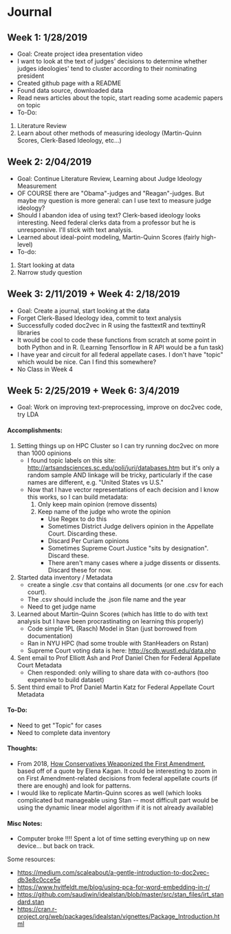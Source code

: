 # Journal 

## Week 1: 1/28/2019

- Goal: Create project idea presentation video
- I want to look at the text of judges' decisions to determine whether judges ideologies' tend to cluster according to their nominating president
- Created github page with a README
- Found data source, downloaded data
- Read news articles about the topic, start reading some academic papers on topic
- To-Do:
1. Literature Review
2. Learn about other methods of measuring ideology (Martin-Quinn Scores, Clerk-Based Ideology, etc...)

## Week 2: 2/04/2019

- Goal: Continue Literature Review, Learning about Judge Ideology Measurement
- OF COURSE there are "Obama"-judges and "Reagan"-judges. But maybe my question is more general: can I use text to measure judge ideology?
- Should I abandon idea of using text? Clerk-based ideology looks interesting. Need federal clerks data from a professor but he is unresponsive. I'll stick with text analysis.
- Learned about ideal-point modeling, Martin-Quinn Scores (fairly high-level)
- To-do:
1. Start looking at data
2. Narrow study question

## Week 3: 2/11/2019 + Week 4: 2/18/2019

- Goal: Create a journal, start looking at the data
- Forget Clerk-Based Ideology idea, commit to text analysis
- Successfully coded doc2vec in R using the fasttextR and texttinyR libraries
- It would be cool to code these functions from scratch at some point in both Python and in R. (Learning Tensorflow in R API would be a fun task) 
- I have year and circuit for all federal appellate cases. I don't have "topic" which would be nice. Can I find this somewhere?
- No Class in Week 4

## Week 5: 2/25/2019 + Week 6: 3/4/2019

- Goal: Work on improving text-preprocessing, improve on doc2vec code, try LDA

#### Accomplishments:

1. Setting things up on HPC Cluster so I can try running doc2vec on more than 1000 opinions    
    - I found topic labels on this site: http://artsandsciences.sc.edu/poli/juri/databases.htm but it's only a random sample AND linkage will be tricky, particularly if the case names are different, e.g. "United States vs U.S."
    - Now that I have vector representations of each decision and I know this works, so I can build metadata: 
    	1. Only keep main opinion (remove dissents)
    	2. Keep name of the judge who wrote the opinion
            - Use Regex to do this
            - Sometimes District Judge delivers opinion in the Appellate Court. Discarding these.
            - Discard Per Curiam opinions
            - Sometimes Supreme Court Justice "sits by designation". Discard these.
            - There aren't many cases where a judge dissents or dissents. Discard these for now.
2. Started data inventory / Metadata
    - create a single .csv that contains all documents (or one .csv for each court). 
    - The .csv should include the .json file name and the year
    - Need to get judge name    
3. Learned about Martin-Quinn Scores (which has little to do with text analysis but I have been procrastinating on learning this properly)
	- Code simple 1PL (Rasch) Model in Stan (just borrowed from documentation)
	- Ran in NYU HPC (had some trouble with StanHeaders on Rstan)
	- Supreme Court voting data is here: http://scdb.wustl.edu/data.php
4. Sent email to Prof Elliott Ash and Prof Daniel Chen for Federal Appellate Court Metadata
	- Chen responded: only willing to share data with co-authors (too expensive to build dataset)
5. Sent third email to Prof Daniel Martin Katz for Federal Appellate Court Metadata

#### To-Do:
- Need to get "Topic" for cases
- Need to complete data inventory

#### Thoughts:
- From 2018, [How Conservatives Weaponized the First Amendment](https://www.nytimes.com/2018/06/30/us/politics/first-amendment-conservatives-supreme-court.html), based off of a quote by Elena Kagan. It could be interesting to zoom in on First Amendment-related decisions from federal appellate courts (if there are enough) and look for patterns. 
- I would like to replicate Martin-Quinn scores as well (which looks complicated but manageable using Stan -- most difficult part would be using the dynamic linear model algorithm if it is not already available)

#### Misc Notes:
- Computer broke !!!! Spent a lot of time setting everything up on new device... but back on track.

Some resources:
- https://medium.com/scaleabout/a-gentle-introduction-to-doc2vec-db3e8c0cce5e
- https://www.hvitfeldt.me/blog/using-pca-for-word-embedding-in-r/
- https://github.com/saudiwin/idealstan/blob/master/src/stan_files/irt_standard.stan
- https://cran.r-project.org/web/packages/idealstan/vignettes/Package_Introduction.html




